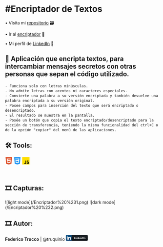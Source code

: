<h1>#Encriptador de Textos</h1>

• Visita mi <a href="https://github.com/truquinio/alura-challenge-1-Encriptador">repositorio</a> 🗃

• Ir al <a href="https://truquinio.github.io/alura-challenge-1-Encriptador/">encriptador</a> 🔗

• Mi perfil de <a href="https://www.linkedin.com/in/federico-trucco/">LinkedIn</a> 🪪

<h2>🔐 Aplicación que encripta textos, para intercambiar mensajes secretos con otras personas que sepan el código utilizado.</h2>

```
- Funciona solo con letras minúsculas.
- No admite letras con acentos ni caracteres especiales.
- Convierte una palabra a su versión encriptada y también devuelve una palabra encriptada a su versión original.
- Posee campos para inserción del texto que será encriptado o desencriptado.
- El resultado se muestra en la pantalla.
- Posée un botón que copia el texto encriptado/desencriptado para la sección de transferencia, teniendo la misma funcionalidad del ctrl+C o de la opción "copiar" del menú de las aplicaciones.
```

<h2>🛠 Tools: </h2>

![html5](/img/html5.png) 
![css3](/img/css-3.png)
![js](/img/js.png)

<br>

<h2>🎞 Capturas: </h2>
![light mode](/Encriptador%20%231.png)
![dark mode](/Encriptador%20%232.png)

<h2>🎞 Autor: </h2>

<b>Federico Trucco</b> | @truquinio ![js](/img/linkedin.png)